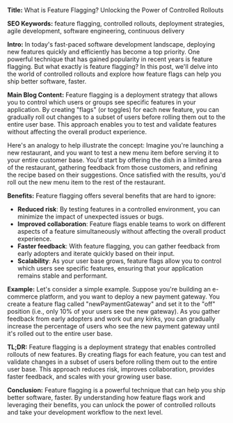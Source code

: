 **Title:** What is Feature Flagging? Unlocking the Power of Controlled Rollouts

**SEO Keywords:** feature flagging, controlled rollouts, deployment strategies, agile development, software engineering, continuous delivery

**Intro:**
In today's fast-paced software development landscape, deploying new features quickly and efficiently has become a top priority. One powerful technique that has gained popularity in recent years is feature flagging. But what exactly is feature flagging? In this post, we'll delve into the world of controlled rollouts and explore how feature flags can help you ship better software, faster.

**Main Blog Content:**
Feature flagging is a deployment strategy that allows you to control which users or groups see specific features in your application. By creating "flags" (or toggles) for each new feature, you can gradually roll out changes to a subset of users before rolling them out to the entire user base. This approach enables you to test and validate features without affecting the overall product experience.

Here's an analogy to help illustrate the concept: Imagine you're launching a new restaurant, and you want to test a new menu item before serving it to your entire customer base. You'd start by offering the dish in a limited area of the restaurant, gathering feedback from those customers, and refining the recipe based on their suggestions. Once satisfied with the results, you'd roll out the new menu item to the rest of the restaurant.

**Benefits:**
Feature flagging offers several benefits that are hard to ignore:

* **Reduced risk**: By testing features in a controlled environment, you can minimize the impact of unexpected issues or bugs.
* **Improved collaboration**: Feature flags enable teams to work on different aspects of a feature simultaneously without affecting the overall product experience.
* **Faster feedback**: With feature flagging, you can gather feedback from early adopters and iterate quickly based on their input.
* **Scalability**: As your user base grows, feature flags allow you to control which users see specific features, ensuring that your application remains stable and performant.

**Example:**
Let's consider a simple example. Suppose you're building an e-commerce platform, and you want to deploy a new payment gateway. You create a feature flag called "newPaymentGateway" and set it to the "off" position (i.e., only 10% of your users see the new gateway). As you gather feedback from early adopters and work out any kinks, you can gradually increase the percentage of users who see the new payment gateway until it's rolled out to the entire user base.

**TL;DR:**
Feature flagging is a deployment strategy that enables controlled rollouts of new features. By creating flags for each feature, you can test and validate changes in a subset of users before rolling them out to the entire user base. This approach reduces risk, improves collaboration, provides faster feedback, and scales with your growing user base.

**Conclusion:**
Feature flagging is a powerful technique that can help you ship better software, faster. By understanding how feature flags work and leveraging their benefits, you can unlock the power of controlled rollouts and take your development workflow to the next level.